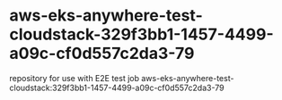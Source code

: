 # aws-eks-anywhere-test-cloudstack-329f3bb1-1457-4499-a09c-cf0d557c2da3-79
repository for use with E2E test job aws-eks-anywhere-test-cloudstack:329f3bb1-1457-4499-a09c-cf0d557c2da3-79
